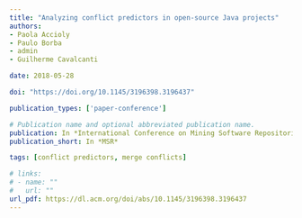 ```yaml
---
title: "Analyzing conflict predictors in open-source Java projects"
authors:
- Paola Accioly
- Paulo Borba
- admin
- Guilherme Cavalcanti

date: 2018-05-28

doi: "https://doi.org/10.1145/3196398.3196437"

publication_types: ['paper-conference']

# Publication name and optional abbreviated publication name.
publication: In *International Conference on Mining Software Repositories*
publication_short: In *MSR*

tags: [conflict predictors, merge conflicts]

# links:
# - name: ""
#   url: ""
url_pdf: https://dl.acm.org/doi/abs/10.1145/3196398.3196437
---
```

